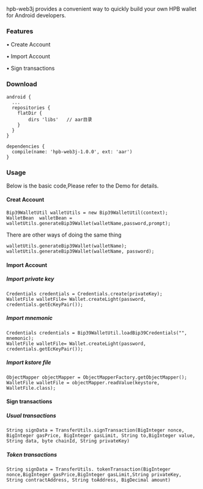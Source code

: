 hpb-web3j provides a convenient way to quickly build your own HPB wallet for Android developers.

### Features
•	Create Account

•	Import Account

•	Sign transactions
### Download

```
android {
  ...
  repositories {
    flatDir {
        dirs 'libs'   // aar目录
    }
  }
}

dependencies {
  compile(name: 'hpb-web3j-1.0.0', ext: 'aar')
}

```


### Usage
Below is the basic code,Please refer to the Demo for details.

#### Creat Account

```
Bip39WalletUtil walletUtils = new Bip39WalletUtil(context);
WalletBean  walletBean = walletUtils.generateBip39Wallet(walletName,password,prompt);
```

There are other ways of doing the same thing

```
walletUtils.generateBip39Wallet(walletName);
walletUtils.generateBip39Wallet(walletName, password);
```
#### Import Account
##### Import private key

```
Credentials credentials = Credentials.create(privateKey);
WalletFile walletFile= Wallet.createLight(password, credentials.getEcKeyPair());
```

##### Import mnemonic

```
Credentials credentials = Bip39WalletUtil.loadBip39Credentials("", mnemonic);
WalletFile walletFile= Wallet.createLight(password, credentials.getEcKeyPair());
```

##### Import kstore file

```
ObjectMapper objectMapper = ObjectMapperFactory.getObjectMapper();
WalletFile walletFile = objectMapper.readValue(keystore, WalletFile.class);
```
#### Sign transactions
##### Usual transactions

```
String signData = TransferUtils.signTransaction(BigInteger nonce, BigInteger gasPrice, BigInteger gasLimit, String to,BigInteger value, String data, byte chainId, String privateKey)
```
##### Token transactions

```
String signData = TransferUtils. tokenTransaction(BigInteger nonce,BigInteger gasPrice,BigInteger gasLimit,String privateKey, String contractAddress, String toAddress, BigDecimal amount)
```

